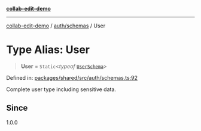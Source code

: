 [**collab-edit-demo**](../../../README.md)

***

[collab-edit-demo](../../../README.md) / [auth/schemas](../README.md) / User

# Type Alias: User

> **User** = `Static`\<*typeof* [`UserSchema`](../variables/UserSchema.md)\>

Defined in: [packages/shared/src/auth/schemas.ts:92](https://github.com/austyle-io/pub-sub-demo/blob/00b2f1e9b947d5e964db5c3be9502513c4374263/packages/shared/src/auth/schemas.ts#L92)

Complete user type including sensitive data.

## Since

1.0.0
